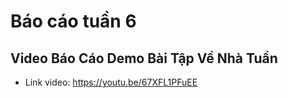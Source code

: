 # Báo cáo tuần 6  
## Video Báo Cáo Demo Bài Tập Về Nhà Tuần 

- Link video: https://youtu.be/67XFL1PFuEE
